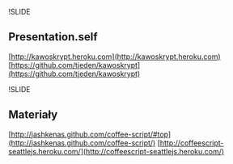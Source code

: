 !SLIDE 

## Presentation.self ##
[http://kawoskrypt.heroku.com](http://kawoskrypt.heroku.com)
[https://github.com/tjeden/kawoskrypt](https://github.com/tjeden/kawoskrypt)

!SLIDE

## Materiały ##

[http://jashkenas.github.com/coffee-script/#top](http://jashkenas.github.com/coffee-script/)
[http://coffeescript-seattlejs.heroku.com/](http://coffeescript-seattlejs.heroku.com/)

